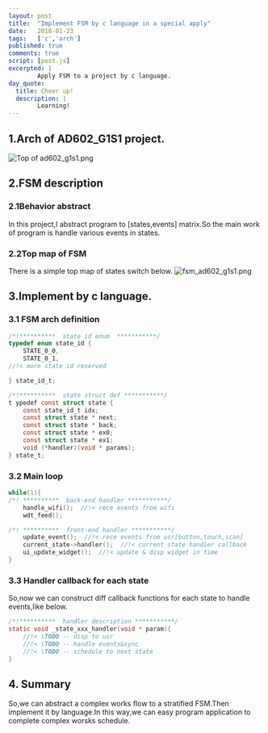 ```yaml
---
layout: post
title:  "Implement FSM by c language in a special apply"
date:   2018-01-23
tags:   ['c','arch']
published: true
comments: true
script: [post.js]
excerpted: |
        Apply FSM to a project by c language.
day_quote:
  title: Cheer up!
  description: |
        Learning!
---
```


## 1.Arch of AD602_G1S1 project.

![Top of ad602_g1s1.png](http://user-image.logdown.io/user/42476/blog/39034/post/5204543/kvPkuzvpSyGT5RBTuIlE_Top%20of%20ad602_g1s1.png)

## 2.FSM description

### 2.1Behavior abstract

  In this project,I abstract program to [states,events] matrix.So the main work of program is handle various events in states.

### 2.2Top map of FSM

There is a simple top map of states switch below.
![fsm_ad602_g1s1.png](http://user-image.logdown.io/user/42476/blog/39034/post/5204543/ZJ9I2gR5T1yNeWoAU6Ci_fsm_ad602_g1s1.png)

## 3.Implement by c language.

### 3.1 FSM arch definition

``` c
/*!**********  state id enum  ***********/
typedef enum state_id {
	STATE_0_0,
	STATE_0_1,
//!< more state id reserved

} state_id_t;

/*!**********  state struct def ***********/
t ypedef const struct state {
	const state_id_t idx;
	const struct state * next;
	const struct state * back;
	const struct state * ex0;
	const struct state * ex1;
	void (*handler)(void * params);
} state_t;
```
### 3.2 Main loop

``` c
while(1){
/*! **********  back-end handler ***********/
	handle_wifi();  //!< rece events from wifi
	wdt_feed();

/*! **********  front-end handler ***********/
	update_event();  //!< rece events from usr[button,touch,scan]
	current_state->handler();  //!< current state handler callback
	ui_update_widget();  //!< update & disp widget in time
}
```

### 3.3 Handler callback for each state

So,now we can construct diff callback functions for each state to handle events,like below.

``` c
/*!**********  handler description ***********/
static void _state_xxx_handler(void * param){
	//!< \TODO -- disp to usr
	//!< \TODO -- handle events&sync
	//!< \TODO -- schedule to next state
}
```

## 4. Summary 

So,we can abstract a complex works flow to a stratified FSM.Then implement it by language.In this way,we can easy program application to complete complex worsks schedule.

